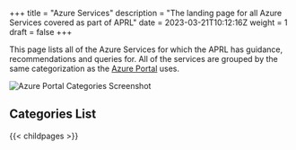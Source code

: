+++
title = "Azure Services"
description = "The landing page for all Azure Services covered as part of APRL"
date = 2023-03-21T10:12:16Z
weight = 1
draft = false
+++

This page lists all of the Azure Services for which the APRL has guidance, recommendations and queries for. All of the services are grouped by the same categorization as the [Azure Portal](https://portal.azure.com/#allservices/category/All) uses.

![Azure Portal Categories Screenshot](/Azure-Proactive-Resiliency-Library/media/img/azure-portal-categories-screenshot.png)

## Categories List

{{< childpages >}}
